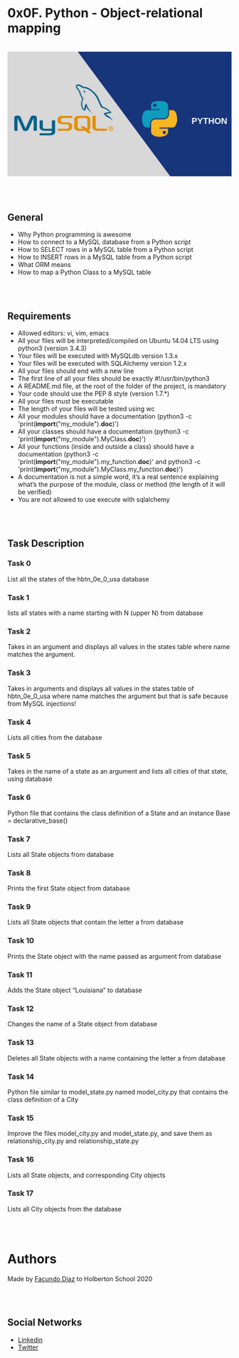 # 0x0F. Python - Object-relational mapping
<br> ![alt text](https://github.com/facu2279/holbertonschool-higher_level_programming/blob/main/0x0F-python-object_relational_mapping/sqlpythonimage.jpg)

<br><br>

General
-----------
- Why Python programming is awesome
- How to connect to a MySQL database from a Python script
- How to SELECT rows in a MySQL table from a Python script
- How to INSERT rows in a MySQL table from a Python script
- What ORM means
- How to map a Python Class to a MySQL table

<br><br>

Requirements
------------
- Allowed editors: vi, vim, emacs
- All your files will be interpreted/compiled on Ubuntu 14.04 LTS using python3 (version 3.4.3)
- Your files will be executed with MySQLdb version 1.3.x
- Your files will be executed with SQLAlchemy version 1.2.x
- All your files should end with a new line
- The first line of all your files should be exactly #!/usr/bin/python3
- A README.md file, at the root of the folder of the project, is mandatory
- Your code should use the PEP 8 style (version 1.7.*)
- All your files must be executable
- The length of your files will be tested using wc
- All your modules should have a documentation (python3 -c 'print(__import__("my_module").__doc__)')
- All your classes should have a documentation (python3 -c 'print(__import__("my_module").MyClass.__doc__)')
- All your functions (inside and outside a class) should have a documentation (python3 -c 'print(__import__("my_module").my_function.__doc__)' and python3 -c 'print(__import__("my_module").MyClass.my_function.__doc__)')
- A documentation is not a simple word, it’s a real sentence explaining what’s the purpose of the module, class or method (the length of it will be verified)
- You are not allowed to use execute with sqlalchemy

<br><br>

Task Description
---------
### Task 0
List all the states of the hbtn_0e_0_usa database

### Task 1
lists all states with a name starting with N (upper N) from database

### Task 2
Takes in an argument and displays all values in the states table where name matches the argument.

### Task 3
Takes in arguments and displays all values in the states table of hbtn_0e_0_usa where name matches the argument but that is safe because from MySQL injections!

### Task 4
Lists all cities from the database

### Task 5
Takes in the name of a state as an argument and lists all cities of that state, using database

### Task 6
Python file that contains the class definition of a State and an instance Base = declarative_base()

### Task 7
Lists all State objects from database

### Task 8
Prints the first State object from database

### Task 9
Lists all State objects that contain the letter a from database

### Task 10
Prints the State object with the name passed as argument from database

### Task 11
Adds the State object “Louisiana” to database

### Task 12
Changes the name of a State object from database 

### Task 13
Deletes all State objects with a name containing the letter a from database

### Task 14
Python file similar to model_state.py named model_city.py that contains the class definition of a City

### Task 15
Improve the files model_city.py and model_state.py, and save them as relationship_city.py and relationship_state.py

### Task 16
Lists all State objects, and corresponding City objects

### Task 17
Lists all City objects from the database

<br><br>

# Authors
Made by [Facundo Diaz](https://github.com/facu2279) to Holberton School 2020

<br><br>

Social Networks
-------------------
- [Linkedin](https://www.linkedin.com/in/facundo-d%C3%ADaz-720110149/)
- [Twitter](https://twitter.com/facudiazuy)